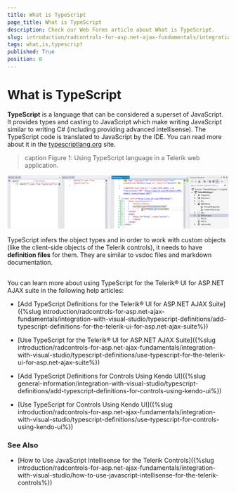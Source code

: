 ```yaml
---
title: What is TypeScript
page_title: What is TypeScript
description: Check our Web Forms article about What is TypeScript.
slug: introduction/radcontrols-for-asp.net-ajax-fundamentals/integration-with-visual-studio/typescript-definitions/what-is-typescript
tags: what,is,typescript
published: True
position: 0
---
```


# What is TypeScript



**TypeScript** is a language that can be considered a superset of JavaScript.	It provides types and casting to JavaScript which make writing JavaScript	similar to writing C# (including providing advanced intellisense).	The TypeScript code is translated to JavaScript by the IDE. You can read more about it in the [typescriptlang.org](http://www.typescriptlang.org/) site.
>caption Figure 1: Using TypeScript language in a Telerik web application.

![typescript-use-ts-file-in-page](images/typescript-use-ts-file-in-page.png)

TypeScript infers the object types and in order to work with custom objects (like the client-side objects of the Telerik controls),	it needs to have **definition files** for them. They are similar to vsdoc files and markdown documentation.

## 

You can learn more about using TypeScript for the Telerik® UI for ASP.NET AJAX suite in the following help articles:

* [Add TypeScript Definitions for the Telerik® UI for ASP.NET AJAX Suite]({%slug introduction/radcontrols-for-asp.net-ajax-fundamentals/integration-with-visual-studio/typescript-definitions/add-typescript-definitions-for-the-telerik-ui-for-asp.net-ajax-suite%})

* [Use TypeScript for the Telerik® UI for ASP.NET AJAX Suite]({%slug introduction/radcontrols-for-asp.net-ajax-fundamentals/integration-with-visual-studio/typescript-definitions/use-typescript-for-the-telerik-ui-for-asp.net-ajax-suite%})

* [Add TypeScript Definitions for Controls Using Kendo UI]({%slug general-information/integration-with-visual-studio/typescript-definitions/add-typescript-definitions-for-controls-using-kendo-ui%})

* [Use TypeScript for Controls Using Kendo UI]({%slug introduction/radcontrols-for-asp.net-ajax-fundamentals/integration-with-visual-studio/typescript-definitions/use-typescript-for-controls-using-kendo-ui%})

### See Also

 * [How to Use JavaScript Intellisense for the Telerik Controls]({%slug introduction/radcontrols-for-asp.net-ajax-fundamentals/integration-with-visual-studio/how-to-use-javascript-intellisense-for-the-telerik-controls%})
